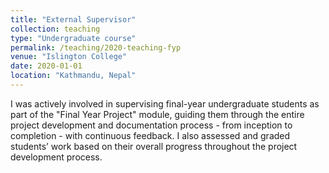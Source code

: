 ```yaml
---
title: "External Supervisor"
collection: teaching
type: "Undergraduate course"
permalink: /teaching/2020-teaching-fyp
venue: "Islington College"
date: 2020-01-01
location: "Kathmandu, Nepal"
---
```


I was actively involved in supervising final-year undergraduate students as part of the "Final Year Project" module, guiding them through the entire project development and documentation process - from inception to completion - with continuous feedback. I also assessed and graded students’ work based on their overall progress throughout the project development process.
